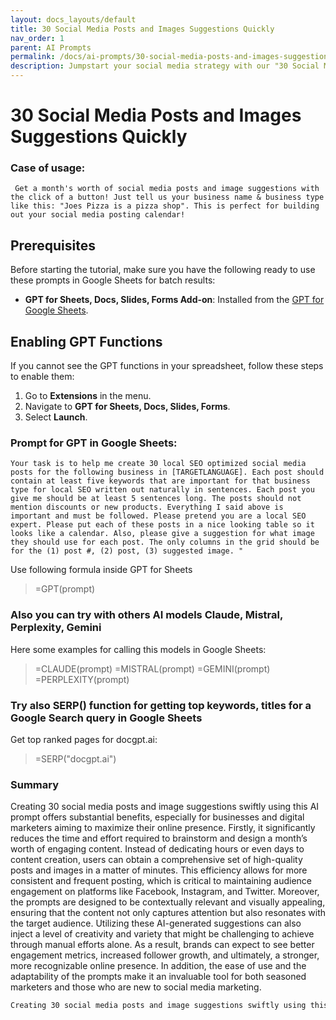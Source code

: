 ```yaml
---
layout: docs_layouts/default
title: 30 Social Media Posts and Images Suggestions Quickly
nav_order: 1
parent: AI Prompts
permalink: /docs/ai-prompts/30-social-media-posts-and-images-suggestions-quickly
description: Jumpstart your social media strategy with our "30 Social Media Posts and Images Suggestions Quickly." Discover a diverse range of engaging content ideas and captivating visuals tailored to boost your online presence and engagement across platforms, all in record time.
---
```


# 30 Social Media Posts and Images Suggestions Quickly

### Case of usage:
```
 Get a month's worth of social media posts and image suggestions with the click of a button! Just tell us your business name & business type like this: "Joes Pizza is a pizza shop". This is perfect for building out your social media posting calendar!
```
## Prerequisites

Before starting the tutorial, make sure you have the following ready to use these prompts in Google Sheets for batch results:

- **GPT for Sheets, Docs, Slides, Forms Add-on**: Installed from the [GPT for Google Sheets](https://workspace.google.com/u/0/marketplace/app/gpt_for_sheets_docs_forms_slides/466607203252).

## Enabling GPT Functions

If you cannot see the GPT functions in your spreadsheet, follow these steps to enable them:

1. Go to **Extensions** in the menu.
2. Navigate to **GPT for Sheets, Docs, Slides, Forms**.
3. Select **Launch**.


### Prompt for GPT in Google Sheets:
```shell
Your task is to help me create 30 local SEO optimized social media posts for the following business in [TARGETLANGUAGE]. Each post should contain at least five keywords that are important for that business type for local SEO written out naturally in sentences. Each post you give me should be at least 5 sentences long. The posts should not mention discounts or new products. Everything I said above is important and must be followed. Please pretend you are a local SEO expert. Please put each of these posts in a nice looking table so it looks like a calendar. Also, please give a suggestion for what image they should use for each post. The only columns in the grid should be for the (1) post #, (2) post, (3) suggested image. "
```

Use following formula inside GPT for Sheets
> =GPT(prompt)

### Also you can try with others AI models Claude, Mistral, Perplexity, Gemini
Here some examples for calling this models in Google Sheets:

> =CLAUDE(prompt)
> =MISTRAL(prompt)
> =GEMINI(prompt)
> =PERPLEXITY(prompt)


### Try also SERP() function for getting top keywords, titles for a Google Search query in Google Sheets

Get top ranked pages for docgpt.ai:

> =SERP("docgpt.ai")



### Summary
Creating 30 social media posts and image suggestions swiftly using this AI prompt offers substantial benefits, especially for businesses and digital marketers aiming to maximize their online presence. Firstly, it significantly reduces the time and effort required to brainstorm and design a month’s worth of engaging content. Instead of dedicating hours or even days to content creation, users can obtain a comprehensive set of high-quality posts and images in a matter of minutes. This efficiency allows for more consistent and frequent posting, which is critical to maintaining audience engagement on platforms like Facebook, Instagram, and Twitter. Moreover, the prompts are designed to be contextually relevant and visually appealing, ensuring that the content not only captures attention but also resonates with the target audience. Utilizing these AI-generated suggestions can also inject a level of creativity and variety that might be challenging to achieve through manual efforts alone. As a result, brands can expect to see better engagement metrics, increased follower growth, and ultimately, a stronger, more recognizable online presence. In addition, the ease of use and the adaptability of the prompts make it an invaluable tool for both seasoned marketers and those who are new to social media marketing.

```markdown
Creating 30 social media posts and image suggestions swiftly using this AI prompt offers substantial benefits, especially for businesses and digital marketers aiming to maximize their online presence. Firstly, it significantly reduces the time and effort required to brainstorm and design a month’s worth of engaging content. Instead of dedicating hours or even days to content creation, users can obtain a comprehensive set of high-quality posts and images in a matter of minutes. This efficiency allows for more consistent and frequent posting, which is critical to maintaining audience engagement on platforms like Facebook, Instagram, and Twitter. Moreover, the prompts are designed to be contextually relevant and visually appealing, ensuring that the content not only captures attention but also resonates with the target audience. Utilizing these AI-generated suggestions can also inject a level of creativity and variety that might be challenging to achieve through manual efforts alone. As a result, brands can expect to see better engagement metrics, increased follower growth, and ultimately, a stronger, more recognizable online presence. In addition, the ease of use and the adaptability of the prompts make it an invaluable tool for both seasoned marketers and those who are new to social media marketing. 
```


